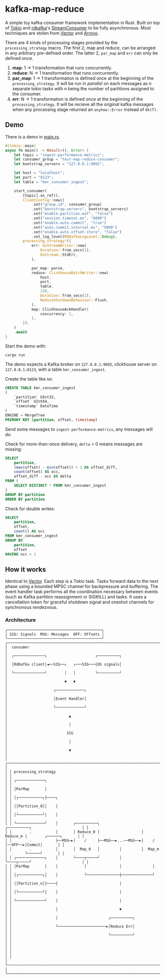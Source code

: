 # kafka-map-reduce

A simple toy kafka consumer framework implementation in Rust. Built on top of [Tokio](https://tokio.rs/) and [rdkafka](https://docs.rs/rdkafka/latest/rdkafka/index.html)'s [StreamConsumer](https://docs.rs/rdkafka/latest/rdkafka/consumer/stream_consumer/struct.StreamConsumer.html) to be fully asynchronous. Most techniques are stolen from [Vector](https://vector.dev/) and [Arroyo](https://github.com/getsentry/arroyo).

There are 4 kinds of processing stages provided by the `processing_strategy` macro. The first 2, map and reduce, can be arranged in any arbitrary pre-defined order. The latter 2, `par_map` and `err` can only be defined once.

1. **map**: 1 → 1 transformation that runs concurrently.
2. **reduce**: N → 1 transformation that runs concurrently.
3. **par_map**: 1 → 1 transformation is defined once at the beginning of the `processing_strategy`. It will be run in *parallel* on each messages as n separate tokio tasks with n being the number of partitions assigned to the consumer.
4. **err**: N → 1 transformation is defined once at the beginning of the `processing_strategy`. It will be recieve all the *original* kafka messages when any processing stage returned an `anyhow::Error` instead of `Ok(T)`.

## Demo

There is a demo in [main.rs](https://github.com/john-z-yang/kafka-map-reduce-consumer/blob/main/src/main.rs).

```rust
#[tokio::main]
async fn main() -> Result<(), Error> {
    let topic = "ingest-performance-metrics";
    let consumer_group = "test-map-reduce-consumer";
    let bootstrap_servers = "127.0.0.1:9092";

    let host = "localhost";
    let port = "8123";
    let table = "kmr_consumer_ingest";

    start_consumer(
        [topic].as_ref(),
        ClientConfig::new()
            .set("group.id", consumer_group)
            .set("bootstrap.servers", bootstrap_servers)
            .set("enable.partition.eof", "false")
            .set("session.timeout.ms", "6000")
            .set("enable.auto.commit", "true")
            .set("auto.commit.interval.ms", "5000")
            .set("enable.auto.offset.store", "false")
            .set_log_level(RDKafkaLogLevel::Debug),
        processing_strategy!({
            err: OsStreamWriter::new(
                Duration::from_secs(1),
                OsStream::StdErr,
            ),

            par_map: parse,
            reduce: ClickhouseBatchWriter::new(
                host,
                port,
                table,
                128,
                Duration::from_secs(2),
                ReduceShutdownBehaviour::Flush,
            ),
            map: ClickhouseAckHandler{
                concurrency: 1,
            },
        }),
    )
    .await
}

```

Start the demo with:

```console
cargo run
```

The demo expects a Kafka broker on `127.0.0.1:9092`, clickhouse server on `127.0.0.1:8123`, with a table `kmr_consumer_ingest`.

Create the table like so:

```sql
CREATE TABLE kmr_consumer_ingest
(
    `partition` UInt32,
    `offset` UInt64,
    `timestamp` DateTime
)
ENGINE = MergeTree
PRIMARY KEY (partition, offset, timestamp)
```

Send some messages to `ingest-performance-metrics`, any messages will do.

Check for more-than-once delivery, `delta` > 0 means messages are missing:

```sql
SELECT
    partition,
    (max(offset) - min(offset)) + 1 AS offset_diff,
    count(offset) AS occ,
    offset_diff - occ AS delta
FROM (
    SELECT DISTINCT * FROM kmr_consumer_ingest
)
GROUP BY partition
ORDER BY partition
```

Check for double writes:

```sql
SELECT
    partition,
    offset,
    count() AS occ
FROM kmr_consumer_ingest
GROUP BY
    partition,
    offset
HAVING occ > 1
```

## How it works

Identical to [Vector](https://vector.dev/docs/about/under-the-hood/architecture/concurrency-model/). Each step is a Tokio task. Tasks forward data to the next phase using a bounded MPSC channel for backpressure and buffering. The event handler task performs all the coordination necessary between events (such as Kafka partition reassignment or SIGKILL) and tasks. It uses a cancellation token for graceful shutdown signal and oneshot channels for synchronous rendezvous.

### Architecture

```text
┌───────────────────────────────────────────┐                                                       
│ SIG: Signals  MSG: Messages  OFF: Offsets │                                                       
└───────────────────────────────────────────┘                                                       
┌──────────────────────────────────────────────────────────────────────────────────────────────────┐
│  consumer                                                                                        │
│  ┌──────────────┐                      ┌──────────┐                                              │
│  │RdKafka client│◄──SIG──┐   ┌───SIG───┤OS signals│                                              │
│  └──────────────┘        │   │         └──────────┘                                              │
│                          ▼   ▼                                                                   │
│                     ┌─────────────┐                                                              │
│                     │Event Handler│                                                              │
│                     └─────────────┘                                                              │
│                            ▲                                                                     │
│                            │                                                                     │
│                           SIG                                                                    │
│                            │                                                                     │
│                            ▼                                                                     │
│ ┌──────────────────────────────────────────────────────────────────────────────────────────────┐ │
│ │ processing_strategy                                                                          │ │
│ │ ┌─────────────┐                                                                              │ │
│ │ │ParMap       │                                                                              │ │
│ │ │┌───────────┐├────┐                                                                         │ │
│ │ ││Partition_0││    │                                                                         │ │
│ │ │└───────────┘│    │                                                                         │ │
│ │ └─────────────┘    │       ┌──────────┐                   ┌──────────┐                       │ │
│ │        .           │       │ Reduce_0 │                   │ Reduce_m │        ┌──────┐       │ │
│ │        .           ├──MSG─►│    /     ├──MSG──►...──MSG──►│    /     │──OFF──►│Commit│       │ │
│ │        .           │       │  Map_0   │         │         │  Map_m   │        └──────┘       │ │
│ │ ┌─────────────┐    │       └────┬─────┘         │         └────┬─────┘                       │ │
│ │ │ParMap       │    │            │               │              │                             │ │
│ │ │┌───────────┐│    │            └───────────────┼──────────────┘                             │ │
│ │ ││Partition_n│├────┤                            │                                            │ │
│ │ │└───────────┘│    │                            │                                            │ │
│ │ └─────────────┘    │                            │                                            │ │
│ │                    │                            ▼                                            │ │
│ │                    │                       ┌──────────┐                                      │ │
│ │                    └──────────────────────►│Reduce Err│                                      │ │
│ │                                            └──────────┘                                      │ │
│ │                                                                                              │ │
│ │                                                                                              │ │
│ └──────────────────────────────────────────────────────────────────────────────────────────────┘ │
└──────────────────────────────────────────────────────────────────────────────────────────────────┘
```
